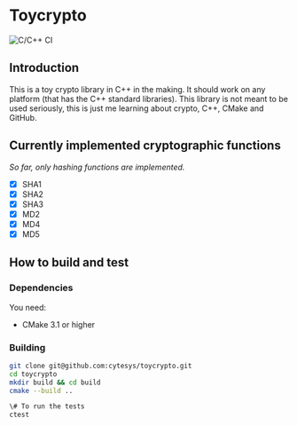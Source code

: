 # Toycrypto
![C/C++ CI](https://github.com/cytesys/toycrypto/workflows/C/C++%20CI/badge.svg?branch=master)
## Introduction
This is a toy crypto library in C++ in the making. It should work on any platform (that has the C++ standard libraries).
This library is not meant to be used seriously, this is just me learning about crypto, C++, CMake and GitHub.

## Currently implemented cryptographic functions
*So far, only hashing functions are implemented.*
- [x] SHA1
- [x] SHA2
- [x] SHA3
- [x] MD2
- [x] MD4
- [x] MD5

## How to build and test
### Dependencies
You need:
- CMake 3.1 or higher

### Building
```bash
git clone git@github.com:cytesys/toycrypto.git
cd toycrypto
mkdir build && cd build
cmake --build ..

\# To run the tests
ctest
```
